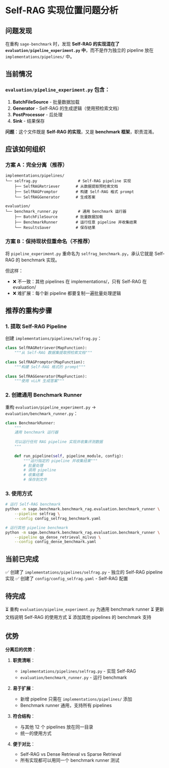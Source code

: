 # Self-RAG 实现位置问题分析

## 问题发现

在重构 `sage-benchmark` 时，发现 **Self-RAG 的实现混在了 `evaluation/pipeline_experiment.py` 中**，而不是作为独立的 pipeline 放在 `implementations/pipelines/` 中。

## 当前情况

### `evaluation/pipeline_experiment.py` 包含：

1. **BatchFileSource** - 批量数据加载
2. **Generator** - Self-RAG 的生成逻辑（使用预检索文档）
3. **PostProcessor** - 后处理
4. **Sink** - 结果保存

**问题**：这个文件既是 **Self-RAG 的实现**，又是 **benchmark 框架**，职责混淆。

## 应该如何组织

### 方案 A：完全分离（推荐）

```
implementations/pipelines/
└── selfrag.py                  # Self-RAG pipeline 实现
    ├── SelfRAGRetriever       # 从数据提取预检索文档
    ├── SelfRAGPromptor        # 构建 Self-RAG 格式 prompt
    └── SelfRAGGenerator       # 生成答案

evaluation/
└── benchmark_runner.py         # 通用 benchmark 运行器
    ├── BatchFileSource        # 批量数据加载
    ├── BenchmarkRunner        # 运行任意 pipeline 并收集结果
    └── ResultsSaver           # 保存结果
```

### 方案 B：保持现状但重命名（不推荐）

将 `pipeline_experiment.py` 重命名为 `selfrag_benchmark.py`，承认它就是 Self-RAG 的 benchmark 实现。

但这样：
- ❌ 不一致：其他 pipelines 在 implementations/，只有 Self-RAG 在 evaluation/
- ❌ 难扩展：每个新 pipeline 都要复制一遍批量处理逻辑

## 推荐的重构步骤

### 1. 提取 Self-RAG Pipeline

创建 `implementations/pipelines/selfrag.py`：
```python
class SelfRAGRetriever(MapFunction):
    """从 Self-RAG 数据集提取预检索文档"""
    
class SelfRAGPromptor(MapFunction):
    """构建 Self-RAG 格式的 prompt"""
    
class SelfRAGGenerator(MapFunction):
    """使用 vLLM 生成答案"""
```

### 2. 创建通用 Benchmark Runner

重构 `evaluation/pipeline_experiment.py` → `evaluation/benchmark_runner.py`：
```python
class BenchmarkRunner:
    """
    通用 benchmark 运行器
    
    可以运行任何 RAG pipeline 实现并收集评测数据
    """
    
    def run_pipeline(self, pipeline_module, config):
        """运行指定的 pipeline 并收集结果"""
        # 批量处理
        # 调用 pipeline
        # 收集结果
        # 保存到文件
```

### 3. 使用方式

```bash
# 运行 Self-RAG benchmark
python -m sage.benchmark.benchmark_rag.evaluation.benchmark_runner \
    --pipeline selfrag \
    --config config_selfrag_benchmark.yaml

# 运行其他 pipeline benchmark
python -m sage.benchmark.benchmark_rag.evaluation.benchmark_runner \
    --pipeline qa_dense_retrieval_milvus \
    --config config_dense_benchmark.yaml
```

## 当前已完成

✅ 创建了 `implementations/pipelines/selfrag.py` - 独立的 Self-RAG pipeline 实现
✅ 创建了 `config/config_selfrag.yaml` - Self-RAG 配置

## 待完成

⏳ 重构 `evaluation/pipeline_experiment.py` 为通用 benchmark runner
⏳ 更新文档说明 Self-RAG 的使用方式
⏳ 添加其他 pipelines 的 benchmark 支持

## 优势

**分离后的优势**：

1. **职责清晰**：
   - `implementations/pipelines/selfrag.py` - 实现 Self-RAG
   - `evaluation/benchmark_runner.py` - 运行 benchmark

2. **易于扩展**：
   - 新增 pipeline 只需在 `implementations/pipelines/` 添加
   - Benchmark runner 通用，支持所有 pipelines

3. **符合结构**：
   - 与其他 12 个 pipelines 放在同一目录
   - 统一的使用方式

4. **便于对比**：
   - Self-RAG vs Dense Retrieval vs Sparse Retrieval
   - 所有实现都可以用同一个 benchmark runner 测试
